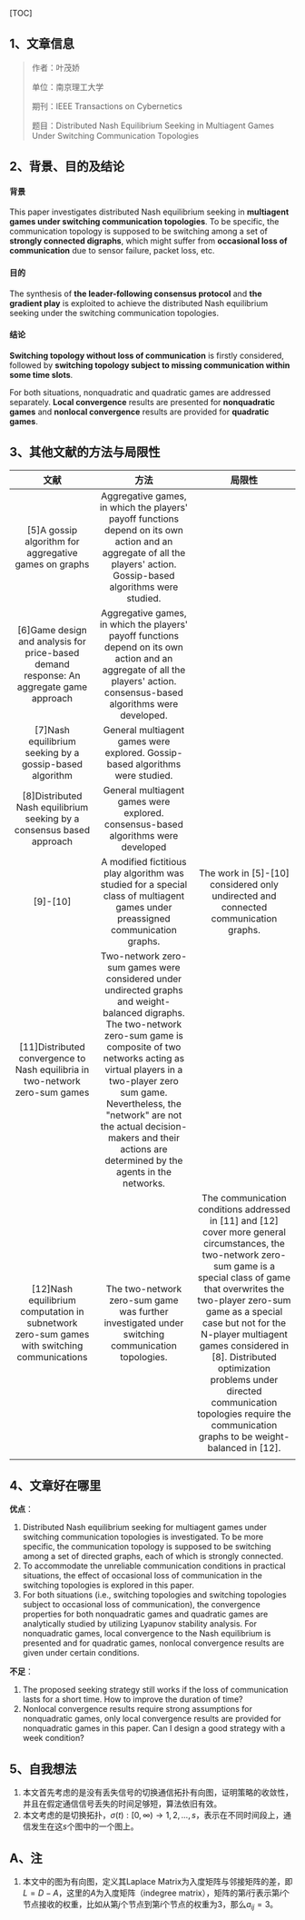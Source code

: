 [TOC]

## 1、文章信息

> 作者：叶茂娇
>
> 单位：南京理工大学
>
> 期刊：IEEE Transactions on Cybernetics
>
> 题目：Distributed Nash Equilibrium Seeking in Multiagent Games Under Switching Communication Topologies

## 2、背景、目的及结论

#### 背景

This paper investigates distributed Nash equilibrium seeking in **multiagent games under switching communication topologies**. To be specific, the communication topology is supposed to be switching among a set of **strongly connected digraphs**, which might suffer from **occasional loss of communication** due to sensor failure, packet loss, etc.

#### 目的

The synthesis of **the leader-following consensus protocol** and **the gradient play** is exploited to achieve the distributed Nash equilibrium seeking under the switching communication topologies.

#### 结论

**Switching topology without loss of communication** is firstly considered, followed by **switching topology subject to missing communication within some time slots**. 

For both situations, nonquadratic and quadratic games are addressed separately. **Local convergence** results are presented for **nonquadratic games** and **nonlocal convergence** results are provided for **quadratic games**.

## 3、其他文献的方法与局限性

|                                            文献                                             |                                                                                                                                                                        方法                                                                                                                                                                         |                                                                                                                                                                                                          局限性                                                                                                                                                                                                          |
| :-----------------------------------------------------------------------------------------: | :-------------------------------------------------------------------------------------------------------------------------------------------------------------------------------------------------------------------------------------------------------------------------------------------------------------------------------------------------: | :----------------------------------------------------------------------------------------------------------------------------------------------------------------------------------------------------------------------------------------------------------------------------------------------------------------------------------------------------------------------------------------------------------------------: |
|                    [5]A gossip algorithm for aggregative games on graphs                    |                                                                                        Aggregative games, in which the players' payoff functions depend on its own action and an aggregate of all the players' action. Gossip-based algorithms were studied.                                                                                        |                                                                                                                                                                                                                                                                                                                                                                                                                          |
|   [6]Game design and analysis for price-based demand response: An aggregate game approach   |                                                                                     Aggregative games, in which the players' payoff functions depend on its own action and an aggregate of all the players' action. consensus-based algorithms were developed.                                                                                      |                                                                                                                                                                                                                                                                                                                                                                                                                          |
|                   [7]Nash equilibrium seeking by a gossip-based algorithm                   |                                                                                                                                    General multiagent games were explored. Gossip-based algorithms were studied.                                                                                                                                    |                                                                                                                                                                                                                                                                                                                                                                                                                          |
|            [8]Distributed Nash equilibrium seeking by a consensus based approach            |                                                                                                                                  General multiagent games were explored. consensus-based algorithms were developed                                                                                                                                  |                                                                                                                                                                                                                                                                                                                                                                                                                          |
|                                          [9]-[10]                                           |                                                                                                          A modified fictitious play algorithm was studied for a special class of multiagent games under preassigned communication graphs.                                                                                                           |                                                                                                                                                                   The work in [5]-[10] considered only undirected and connected communication graphs.                                                                                                                                                                    |
|        [11]Distributed convergence to Nash equilibria in two-network zero-sum games         | Two-network zero-sum games were considered under undirected graphs and weight-balanced digraphs. The two-network zero-sum game is composite of two networks acting as virtual players in a two-player zero sum game. Nevertheless, the "network" are not the actual decision-makers and their actions are determined by the agents in the networks. |                                                                                                                                                                                                                                                                                                                                                                                                                          |
| [12]Nash equilibrium computation in subnetwork zero-sum games with switching communications |                                                                                                                          The two-network zero-sum game was further investigated under switching communication topologies.                                                                                                                           | The communication conditions addressed in [11] and [12] cover more general circumstances, the two-network zero-sum game is a special class of game that overwrites the two-player zero-sum game as a special case but not for the N-player multiagent games considered in [8]. Distributed optimization problems under directed communication topologies require the communication graphs to be weight-balanced in [12]. |
|                                                                                             |                                                                                                                                                                                                                                                                                                                                                     |                                                                                                                                                                                                                                                                                                                                                                                                                          |

## 4、文章好在哪里

**优点**：

1. Distributed Nash equilibrium seeking for multiagent games under switching communication topologies is investigated. To be more specific, the communication topology is supposed to be switching among a set of directed graphs, each of which is strongly connected.
2. To accommodate the unreliable communication conditions in practical situations, the effect of occasional loss of communication in the switching topologies is explored in this paper.
3. For both situations (i.e., switching topologies and switching topologies subject to occasional loss of communication), the convergence properties for both nonquadratic games and quadratic games are analytically studied by utilizing Lyapunov stability analysis. For nonquadratic games, local convergence to the Nash equilibrium is presented and for quadratic games, nonlocal convergence results are given under certain conditions.

**不足**：

1. The proposed seeking strategy still works if the loss of communication lasts for a short time. How to improve the duration of time?
1. Nonlocal convergence results require strong assumptions for nonquadratic games, only local convergence results are provided for nonquadratic games in this paper. Can I design a good strategy with a week condition?

## 5、自我想法

1. 本文首先考虑的是没有丢失信号的切换通信拓扑有向图，证明策略的收敛性，并且在假定通信信号丢失的时间足够短，算法依旧有效。
2. 本文考虑的是切换拓扑，$\sigma(t):[0,\infty) \rightarrow 1,2,...,s$，表示在不同时间段上，通信发生在这$s$个图中的一个图上。

## A、注

1. 本文中的图为有向图，定义其Laplace Matrix为入度矩阵与邻接矩阵的差，即$L = D - A$，这里的$A$为入度矩阵（indegree matrix），矩阵的第$i$行表示第$i$个节点接收的权重，比如从第$j$个节点到第$i$个节点的权重为3，那么$a_{ij}=3$。